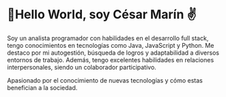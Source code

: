 # 🖖Hello World, soy César Marín ✌️

Soy un analista programador con habilidades en el desarrollo full stack, tengo conocimientos en tecnologías como Java, JavaScript y Python. Me destaco por mi autogestión, búsqueda de logros y adaptabilidad a diversos entornos de trabajo. Además, tengo excelentes habilidades en relaciones interpersonales, siendo un colaborador participativo.

Apasionado por el conocimiento de nuevas tecnologías y cómo estas benefician a la sociedad.
